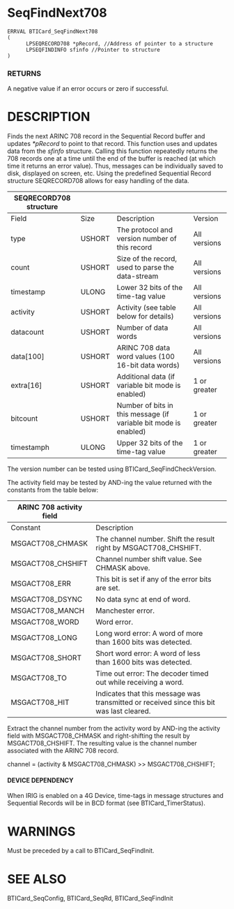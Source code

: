 # **SeqFindNext708**

```
ERRVAL BTICard_SeqFindNext708
(
      LPSEQRECORD708 *pRecord, //Address of pointer to a structure
      LPSEQFINDINFO sfinfo //Pointer to structure
)
```
### **RETURNS**

A negative value if an error occurs or zero if successful.

# **DESCRIPTION**

Finds the next ARINC 708 record in the Sequential Record buffer and updates *\*pRecord* to point to that record. This function uses and updates data from the *sfinfo* structure. Calling this function repeatedly returns the 708 records one at a time until the end of the buffer is reached (at which time it returns an error value). Thus, messages can be individually saved to disk, displayed on screen, etc. Using the predefined Sequential Record structure SEQRECORD708 allows for easy handling of the data.

| SEQRECORD708 structure |        |                                                                  |              |
|------------------------|--------|------------------------------------------------------------------|--------------|
| Field                  | Size   | Description                                                      | Version      |
| type                   | USHORT | The protocol and version number of this record                   | All versions |
| count                  | USHORT | Size of the record, used to parse the data-stream                | All versions |
| timestamp              | ULONG  | Lower 32 bits of the time-tag value                              | All versions |
| activity               | USHORT | Activity (see table below for details)                           | All versions |
| datacount              | USHORT | Number of data words                                             | All versions |
| data[100]              | USHORT | ARINC 708 data word values (100 16-bit data words)               | All versions |
| extra[16]              | USHORT | Additional data (if variable bit mode is enabled)                | 1 or greater |
| bitcount               | USHORT | Number of bits in this message (if variable bit mode is enabled) | 1 or greater |
| timestamph             | ULONG  | Upper 32 bits of the time-tag value                              | 1 or greater |

The version number can be tested using BTICard\_SeqFindCheckVersion.

The activity field may be tested by AND-ing the value returned with the constants from the table below:

| ARINC 708 activity field |                                                                                          |  |
|--------------------------|------------------------------------------------------------------------------------------|--|
| Constant                 | Description                                                                              |  |
| MSGACT708_CHMASK         | The channel number. Shift the result right by MSGACT708_CHSHIFT.                         |  |
| MSGACT708_CHSHIFT        | Channel number shift value. See CHMASK above.                                            |  |
| MSGACT708_ERR            | This bit is set if any of the error bits are set.                                        |  |
| MSGACT708_DSYNC          | No data sync at end of word.                                                             |  |
| MSGACT708_MANCH          | Manchester error.                                                                        |  |
| MSGACT708_WORD           | Word error.                                                                              |  |
| MSGACT708_LONG           | Long word error: A word of more than 1600 bits was detected.                             |  |
| MSGACT708_SHORT          | Short word error: A word of less than 1600 bits was detected.                            |  |
| MSGACT708_TO             | Time out error: The decoder timed out while receiving a word.                            |  |
| MSGACT708_HIT            | Indicates that this message was transmitted or received since this bit was last cleared. |  |

Extract the channel number from the activity word by AND-ing the activity field with MSGACT708\_CHMASK and right-shifting the result by MSGACT708\_CHSHIFT. The resulting value is the channel number associated with the ARINC 708 record.

channel = (activity & MSGACT708\_CHMASK) >> MSGACT708\_CHSHIFT;

#### **DEVICE DEPENDENCY**

When IRIG is enabled on a 4G Device, time-tags in message structures and Sequential Records will be in BCD format (see BTICard\_TimerStatus).

# **WARNINGS**

Must be preceded by a call to BTICard\_SeqFindInit.

# **SEE ALSO**

BTICard\_SeqConfig, BTICard\_SeqRd, BTICard\_SeqFindInit